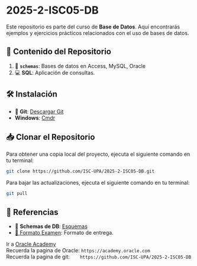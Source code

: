 # 2025-2-ISC05-DB

Este repositorio es parte del curso de **Base de Datos**. Aquí encontrarás ejemplos y ejercicios prácticos relacionados con el uso de bases de datos.  


## 📂 Contenido del Repositorio

1. 📄 **`schemas`**: Bases de datos en Access, MySQL, Oracle
2. 💻 **SQL**: Aplicación de consultas.

## 🛠️ Instalación
- 🐙 **Git**: [Descargar Git](https://git-scm.com/)
- **Windows**: [Cmdr](https://cmder.app/)

## 📥 Clonar el Repositorio

Para obtener una copia local del proyecto, ejecuta el siguiente comando en tu terminal:

```bash
git clone https://github.com/ISC-UPA/2025-2-ISC05-DB.git
```
Para bajar las actualizaciones,  ejecuta el siguiente comando en tu terminal:
```bash
git pull
```  


## 🔗 Referencias
- 📘 **Schemas de DB**: [Esquemas](./schemas)
- [📄 Formato Examen](Contenido/DB_Formato_Examen_SQL.pdf): Formato de entrega.

Ir a [Oracle Academy](https://academy.oracle.com)  
Recuerda la pagina de Oracle: `https://academy.oracle.com`  
Recuerda la pagina de git: &nbsp;&nbsp;&nbsp;&nbsp;&nbsp; `https://github.com/ISC-UPA/2025-2-ISC05-DB`  



